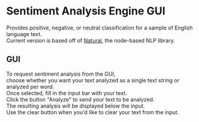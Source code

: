 # Sentiment Analysis Engine GUI  
Provides positive, negative, or neutral classification for a sample of  English language text.  
Current version is based off of [Natural](https://github.com/NaturalNode/natural), the node-based NLP library.  

## GUI  
	    
To request sentiment analysis from the GUI,  
choose whether you want your text analyzed as a single text string or analyzed per word.  
Once selected, fill in the input bar with your text.  
Click the button "Analyze" to send your text to be analyzed.  
The resulting analysis will be displayed below the input.  
Use the clear button when you'd like to clear your text from the input.
